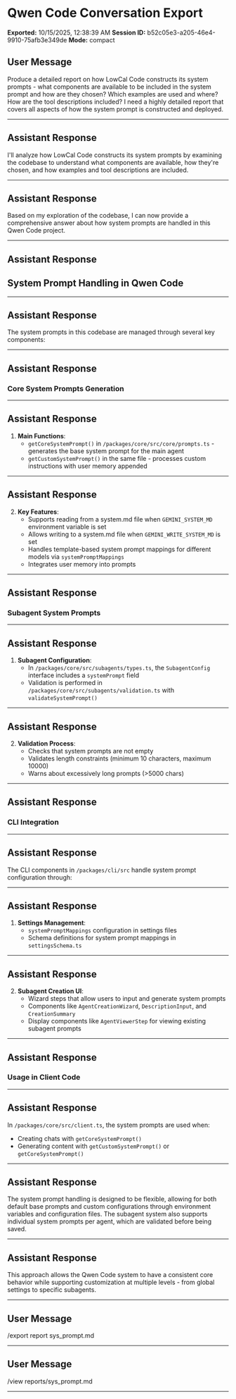 # Qwen Code Conversation Export

**Exported:** 10/15/2025, 12:38:39 AM
**Session ID:** b52c05e3-a205-46e4-9910-75afb3e349de
**Mode:** compact

## User Message

Produce a detailed report on how LowCal Code constructs its system prompts - what components are available to be included in the system prompt and how are they chosen? Which examples are used and where? How are the tool descriptions included? I need a highly detailed report that covers all aspects of how the system prompt is constructed and deployed.

---

## Assistant Response

I'll analyze how LowCal Code constructs its system prompts by examining the codebase to understand what components are available, how they're chosen, and how examples and tool descriptions are included.

---

## Assistant Response

Based on my exploration of the codebase, I can now provide a comprehensive answer about how system prompts are handled in this Qwen Code project.

---

## Assistant Response

## System Prompt Handling in Qwen Code

---

## Assistant Response

The system prompts in this codebase are managed through several key components:

---

## Assistant Response

### Core System Prompts Generation

---

## Assistant Response

1. **Main Functions**:
   - `getCoreSystemPrompt()` in `/packages/core/src/core/prompts.ts` - generates the base system prompt for the main agent
   - `getCustomSystemPrompt()` in the same file - processes custom instructions with user memory appended

---

## Assistant Response

2. **Key Features**:
   - Supports reading from a system.md file when `GEMINI_SYSTEM_MD` environment variable is set
   - Allows writing to a system.md file when `GEMINI_WRITE_SYSTEM_MD` is set
   - Handles template-based system prompt mappings for different models via `systemPromptMappings`
   - Integrates user memory into prompts

---

## Assistant Response

### Subagent System Prompts

---

## Assistant Response

1. **Subagent Configuration**:
   - In `/packages/core/src/subagents/types.ts`, the `SubagentConfig` interface includes a `systemPrompt` field
   - Validation is performed in `/packages/core/src/subagents/validation.ts` with `validateSystemPrompt()`

---

## Assistant Response

2. **Validation Process**:
   - Checks that system prompts are not empty
   - Validates length constraints (minimum 10 characters, maximum 10000)
   - Warns about excessively long prompts (>5000 chars)

---

## Assistant Response

### CLI Integration

---

## Assistant Response

The CLI components in `/packages/cli/src` handle system prompt configuration through:

---

## Assistant Response

1. **Settings Management**:
   - `systemPromptMappings` configuration in settings files
   - Schema definitions for system prompt mappings in `settingsSchema.ts`

---

## Assistant Response

2. **Subagent Creation UI**:
   - Wizard steps that allow users to input and generate system prompts
   - Components like `AgentCreationWizard`, `DescriptionInput`, and `CreationSummary`
   - Display components like `AgentViewerStep` for viewing existing subagent prompts

---

## Assistant Response

### Usage in Client Code

---

## Assistant Response

In `/packages/core/src/client.ts`, the system prompts are used when:

- Creating chats with `getCoreSystemPrompt()`
- Generating content with `getCustomSystemPrompt()` or `getCoreSystemPrompt()`

---

## Assistant Response

The system prompt handling is designed to be flexible, allowing for both default base prompts and custom configurations through environment variables and configuration files. The subagent system also supports individual system prompts per agent, which are validated before being saved.

---

## Assistant Response

This approach allows the Qwen Code system to have a consistent core behavior while supporting customization at multiple levels - from global settings to specific subagents.

---

## User Message

/export report sys_prompt.md

---

## User Message

/view reports/sys_prompt.md

---
